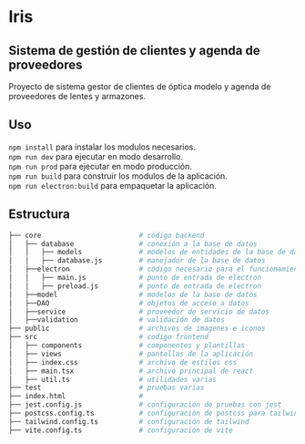 # Iris
## Sistema de gestión de clientes y agenda de proveedores
Proyecto de sistema gestor de clientes de óptica modelo y agenda de proveedores de lentes y armazones.

## Uso

`npm install` para instalar los modulos necesarios.  
`npm run dev` para ejecutar en modo desarrollo.  
`npm run prod` para ejecutar en modo producción.  
`npm run build` para construir los modulos de la aplicación.  
`npm run electron:build` para empaquetar la aplicación.  

## Estructura

```bash
├── core                        # código backend
│   ├── database                # conexión a la base de datos
│   │   ├── models              # modelos de entidades de la base de datos
│   │   ├── database.js         # manejador de la base de datos
│   ├──electron                 # código necesario para el funcionamiento de electron
│   │   ├── main.js             # punto de entrada de electron
│   │   ├── preload.js          # punto de entrada de electron
│   ├──model                    # modelos de la base de datos
│   ├──DAO                      # objetos de acceso a datos
│   ├──service                  # proveedor de servicio de datos
│   ├──validation               # validación de datos 
├── public                      # archivos de imagenes e iconos
├── src                         # codigo frontend
│   ├── components              # componentes y plantillas
│   ├── views                   # pantallas de la aplicación
│   ├── index.css               # archivo de estilos css
│   ├── main.tsx                # archivo principal de react
│   ├── util.ts                 # utilidades varias
├── test                        # pruebas varias
├── index.html                  # 
├── jest.config.js              # configuración de pruebas con jest
├── postcss.config.ts           # configuración de postcss para tailwind
├── tailwind.config.ts          # configuración de tailwind
├── vite.config.ts              # configuración de vite
```

